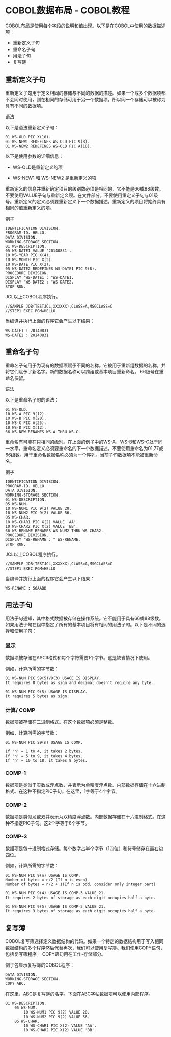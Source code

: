 # COBOL数据布局 - COBOL教程

COBOL布局是使用每个字段的说明和值出现。以下是在COBOL中使用的数据描述项：

*   重新定义子句
*   重命名子句
*   用法子句
*   复写簿

## 重新定义子句

重新定义子句用于定义相同的存储与不同的数据的描述。如果一个或多个数据项都不会同时使用，则在相同的存储可用于另一个数据项。所以同一个存储可以被称为具有不同的数据项。

语法

以下是语法重新定义子句：

```
01 WS-OLD PIC X(10).
01 WS-NEW1 REDEFINES WS-OLD PIC 9(8).
01 WS-NEW2 REDEFINES WS-OLD PIC A(10).

```

以下是使用参数的详细信息：

*   WS-OLD是重新定义的项

*   WS-NEW1 和 WS-NEW2 是重新定义的项

重新定义的信息并重新确定项目的级别数必须是相同的，它不能是66或88级数。不要使用VALUE子句与重新定义项。在文件部分，不要使用重定义子句与01级号。重新定义的定义必须要重新定义下一个数据描述。重新定义的项目将始终具有相同的值重新定义的项。

例子

```
IDENTIFICATION DIVISION.
PROGRAM-ID. HELLO.
DATA DIVISION.
WORKING-STORAGE SECTION.
01 WS-DESCRIPTION.
05 WS-DATE1 VALUE '20140831'.
10 WS-YEAR PIC X(4).
10 WS-MONTH PIC X(2).
10 WS-DATE PIC X(2).
05 WS-DATE2 REDEFINES WS-DATE1 PIC 9(8).
PROCEDURE DIVISION.
DISPLAY "WS-DATE1 : "WS-DATE1.
DISPLAY "WS-DATE2 : "WS-DATE2.
STOP RUN.

```

JCL以上COBOL程序执行。

```
//SAMPLE JOB(TESTJCL,XXXXXX),CLASS=A,MSGCLASS=C
//STEP1 EXEC PGM=HELLO

```

当编译并执行上面的程序它会产生以下结果：

```
WS-DATE1 : 20140831
WS-DATE2 : 20140831

```

## 重命名子句

重命名子句用于为现有的数据项赋予不同的名称。它被用于重新组数据的名称，并将它们赋予了新名字。新的数据名称可以跨组或基本项目重新命名。 66级号在重命名保留。

语法

以下是重命名子句的语法：

```
01 WS-OLD.
10 WS-A PIC 9(12).
10 WS-B PIC X(20).
10 WS-C PIC A(25).
10 WS-D PIC X(12).
66 WS-NEW RENAMES WS-A THRU WS-C.

```

重命名有可能在只相同的级别。在上面的例子中的WS-A，WS-B和WS-C处于同一水平。重命名定义必须要重命名的下一个数据描述。不要使用重命名为01,77或66级数。用于重命名数据名称必须为一个序列。当前子句数据项不能被重新命名。

例子

```
IDENTIFICATION DIVISION.
PROGRAM-ID. HELLO.
DATA DIVISION.
WORKING-STORAGE SECTION.
01 WS-DESCRIPTION.
05 WS-NUM.
10 WS-NUM1 PIC 9(2) VALUE 20.
10 WS-NUM2 PIC 9(2) VALUE 56.
05 WS-CHAR.
10 WS-CHAR1 PIC X(2) VALUE 'AA'.
10 WS-CHAR2 PIC X(2) VALUE 'BB'.
66 WS-RENAME RENAMES WS-NUM2 THRU WS-CHAR2.
PROCEDURE DIVISION.
DISPLAY "WS-RENAME : " WS-RENAME.
STOP RUN.

```

JCL以上COBOL程序执行。

```
//SAMPLE JOB(TESTJCL,XXXXXX),CLASS=A,MSGCLASS=C
//STEP1 EXEC PGM=HELLO

```

当编译并执行上面的程序它会产生以下结果：

```
WS-RENAME : 56AABB

```

## 用法子句

用法子句通知，其中格式数据被存储在操作系统。它不能用于具有66或88级数。如果用法子句在组中指定了所有的基本项目将有相同的用法子句。以下是不同的选择和使用子句：

### 显示

数据项被存储在ASCII格式和每个字符需要1个字节。这是缺省情况下使用。

例如，计算所需的字节数：

```
01 WS-NUM PIC S9(5)V9(3) USAGE IS DISPLAY.
It requires 8 bytes as sign and decimal doesn't require any byte.

01 WS-NUM PIC 9(5) USAGE IS DISPLAY.
It requires 5 bytes as sign.

```

### 计算/ COMP

数据项被存储在二进制格式。在这个数据项必须是整数。

例如，计算所需的字节数：

```
01 WS-NUM PIC S9(n) USAGE IS COMP.

If 'n' = 1 to 4, it takes 2 bytes.
If 'n' = 5 to 9, it takes 4 bytes.
If 'n' = 10 to 18, it takes 8 bytes.

```

### COMP-1

数据项是类似于实数或浮点数，并表示为单精度浮点数。内部数据存储在十六进制格式。在这种不指定PIC子句。在这里，1字等于4个字节。

### COMP-2

数据项是类似龙或双并表示为双精度浮点数。内部数据存储在十六进制格式。在这种不指定PIC子句。这2个字等于8个字节。

### COMP-3

数据项是包十进制格式存储。每个数字占半个字节（1四位）和符号储存在最右边四位。

例如，计算所需的字节数：

```
01 WS-NUM PIC 9(n) USAGE IS COMP.
Number of bytes = n/2 (If n is even)
Number of bytes = n/2 + 1(If n is odd, consider only integer part)

01 WS-NUM PIC 9(4) USAGE IS COMP-3 VALUE 21.
It requires 2 bytes of storage as each digit occupies half a byte.

01 WS-NUM PIC 9(5) USAGE IS COMP-3 VALUE 21.
It requires 3 bytes of storage as each digit occupies half a byte.

```

## 复写薄

COBOL复写簿选择定义数据结构的代码。如果一个特定的数据结构用于写入相同数据结构的多个程序然后代替再次，我们可以使用复写簿。我们使用COPY语句，包括复写簿程序。 COPY语句用在工作-存储部分。

例子包显示复写簿的COBOL程序：

```
DATA DIVISION.
WORKING-STORAGE SECTION.
COPY ABC.

```

在这里，ABC是复写簿的名字。下面在ABC字帖数据项可以使用内部程序。

```
01 WS-DESCRIPTION.
	05 WS-NUM.
		10 WS-NUM1 PIC 9(2) VALUE 20.
		10 WS-NUM2 PIC 9(2) VALUE 56.
	05 WS-CHAR.
		10 WS-CHAR1 PIC X(2) VALUE 'AA'.
		10 WS-CHAR2 PIC X(2) VALUE 'BB'.
```

 